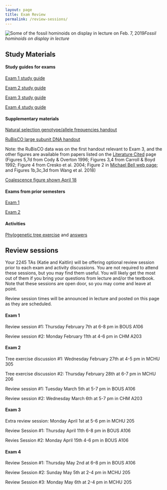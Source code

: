 ```yaml
---
layout: page
title: Exam Review
permalink: /review-sessions/
---
```

![Some of the fossil hominoids on display in lecture on Feb. 7, 2019](../assets/img/hominoids-banner.png)_Fossil hominoids on display in lecture_

## Study Materials
#### Study guides for exams

[Exam 1 study guide](../assets/pdf/Study_Guide_exam_1_2019_final.pdf)

[Exam 2 study guide](../assets/pdf/Study_Guide_Exam_2_2019_final.pdf)

[Exam 3 study guide](../assets/pdf/Study_Guide_Exam_3_2019.pdf)

[Exam 4 study guide](../assets/pdf/Study_Guide_Exam_4_2019.pdf)

#### Supplementary materials

[Natural selection genotype/allele frequencies handout](../assets/pdf/natural-selection-handout.pdf)

[RuBisCO large subunit DNA handout](../assets/pdf/rbcL.pdf)

Note: the RuBisCO data was on the first handout relevant to Exam 3, and the other figures are available from 
papers listed on the [Literature Cited](/literature-cited/) page 
(Figures 5,7d from Cody & Overton 1996; 
Figures 3,4 from Carroll & Boyd 1992; 
Figure 4 from Cresko et al. 2004; 
Figure 2 in [Michael Bell web page](http://life.bio.sunysb.edu/ee/belllab/loberg.html); 
and Figures 1b,3c,3d from Wang et al. 2018)

[Coalescence figure shown April 18](../assets/pdf/coalescence.pdf)

#### Exams from prior semesters

[Exam 1](../assets/pdf/Exam_1_S_2017.pdf)

[Exam 2](../assets/pdf/Exam_2_S_2017.pdf)

#### Activities
[Phylogenetic tree exercise](../assets/pdf/Tree_Exercise_EEB_2245_S19.pdf)
and [answers](../assets/pdf/TreeExerciseAnswers2_S19.pdf)


## Review sessions

Your 2245 TAs (Katie and Kaitlin) will be offering optional review session prior to each exam and activity discussions. You are not required to attend these sessions, but you may find them useful. You will likely get the most out of them if you bring your questions from lecture and/or the textbook. Note that these sessions are open door, so you may come and leave at point.

Review session times will be announced in lecture and posted on this page as they are scheduled.

#### Exam 1
Review session #1: Thursday February 7th at 6-8 pm in BOUS A106

Review session #2: Monday February 11th at 4-6 pm in CHM A203

#### Exam 2

Tree exercise discussion #1: Wednesday February 27th at 4-5 pm in MCHU 305

Tree exercise discussion #2: Thursday February 28th at 6-7 pm in MCHU 206

Review session #1: Tuesday March 5th at 5-7 pm in BOUS A106

Review session #2: Wednesday March 6th at 5-7 pm in CHM A203

#### Exam 3

Extra review session: Monday April 1st at 5-6 pm in MCHU 205

Review Session #1: Thursday April 11th 6-8 pm in BOUS A106

Revies Session #2: Monday April 15th 4-6 pm in BOUS A106

#### Exam 4

Review Session #1: Thursday May 2nd at 6–8 pm in BOUS A106

Review Session #2: Sunday May 5th at 2-4 pm in MCHU 205

Review Session #3: Monday May 6th at 2-4 pm in MCHU 205

